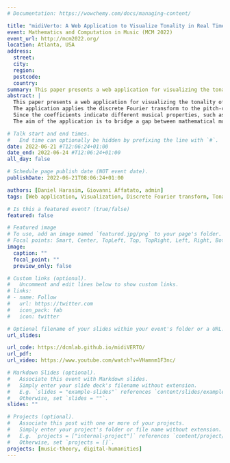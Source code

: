 ```yaml
---
# Documentation: https://wowchemy.com/docs/managing-content/

title: "midiVerto: A Web Application to Visualize Tonality in Real Time"
event: Mathematics and Computation in Music (MCM 2022)
event_url: http://mcm2022.org/
location: Atlanta, USA
address:
  street:
  city:
  region:
  postcode:
  country:
summary: This paper presents a web application for visualizing the tonality of a piece of music---the organization of its chords and scales---at a high level of abstraction and with coordinated playback.
abstract: |
  This paper presents a web application for visualizing the tonality of a piece of music---the organization of its chords and scales---at a high level of abstraction and with coordinated playback.
  The application applies the discrete Fourier transform to the pitch-class domain of a user-specified segmentation of a MIDI file and visualizes the Fourier coefficients' trajectories.
  Since the coefficients indicate different musical properties, such as harmonic function, triadicity, and diatonicity, the application isolates aspects of a piece's tonality and shows their development in time.
  The aim of the application is to bridge a gap between mathematical music theory, musicology, and the general public by making the discrete Fourier transform as applied to the pitch-class domain accessible without requiring advanced mathematical knowledge or programming skills up front.

# Talk start and end times.
#   End time can optionally be hidden by prefixing the line with `#`.
date: 2022-06-21 #T12:06:24+01:00
date_end: 2022-06-24 #T12:06:24+01:00
all_day: false

# Schedule page publish date (NOT event date).
publishDate: 2022-06-21T08:06:24+01:00

authors: [Daniel Harasim, Giovanni Affatato, admin]
tags: [Web application, Visualization, Discrete Fourier transform, Tonality, MIDI]

# Is this a featured event? (true/false)
featured: false

# Featured image
# To use, add an image named `featured.jpg/png` to your page's folder. 
# Focal points: Smart, Center, TopLeft, Top, TopRight, Left, Right, BottomLeft, Bottom, BottomRight.
image:
  caption: ""
  focal_point: ""
  preview_only: false

# Custom links (optional).
#   Uncomment and edit lines below to show custom links.
# links:
# - name: Follow
#   url: https://twitter.com
#   icon_pack: fab
#   icon: twitter

# Optional filename of your slides within your event's folder or a URL.
url_slides:

url_code: https://dcmlab.github.io/midiVERTO/
url_pdf:
url_video: https://www.youtube.com/watch?v=VHamnm1F3nc/

# Markdown Slides (optional).
#   Associate this event with Markdown slides.
#   Simply enter your slide deck's filename without extension.
#   E.g. `slides = "example-slides"` references `content/slides/example-slides.md`.
#   Otherwise, set `slides = ""`.
slides: ""

# Projects (optional).
#   Associate this post with one or more of your projects.
#   Simply enter your project's folder or file name without extension.
#   E.g. `projects = ["internal-project"]` references `content/project/deep-learning/index.md`.
#   Otherwise, set `projects = []`.
projects: [music-theory, digital-humanities]
---
```

